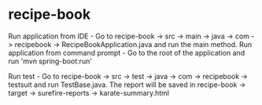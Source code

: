 # recipe-book

Run application from IDE - Go to recipe-book -> src -> main -> java -> com -> recipebook -> RecipeBookApplication.java and run the main method.
Run application from command prompt - Go to the root of the application and run 'mvn spring-boot:run' 

Run test - Go to recipe-book -> src -> test -> java -> com -> recipebook -> testsuit and run TestBase.java. The report will be saved in recipe-book -> target -> surefire-reports -> karate-summary.html
